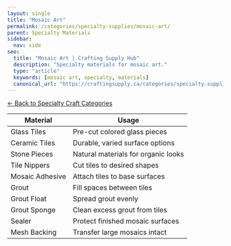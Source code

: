 ```yaml
---
layout: single
title: "Mosaic Art"
permalink: /categories/specialty-supplies/mosaic-art/
parent: Specialty Materials
sidebar:
  nav: side
seo:
  title: "Mosaic Art | Crafting Supply Hub"
  description: "Specialty materials for mosaic art."
  type: "article"
  keywords: [mosaic art, specialty, materials]
  canonical_url: "https://craftingsupply.ca/categories/specialty-supplies/mosaic-art/"
---
```

[← Back to Specialty Craft Categories](/categories/specialty-supplies/)

| Material | Usage |
|----------|-------|
| Glass Tiles | Pre-cut colored glass pieces |
| Ceramic Tiles | Durable, varied surface options |
| Stone Pieces | Natural materials for organic looks |
| Tile Nippers | Cut tiles to desired shapes |
| Mosaic Adhesive | Attach tiles to base surfaces |
| Grout | Fill spaces between tiles |
| Grout Float | Spread grout evenly |
| Grout Sponge | Clean excess grout from tiles |
| Sealer | Protect finished mosaic surfaces |
| Mesh Backing | Transfer large mosaics intact |
